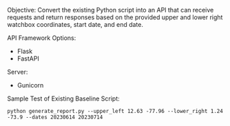 Objective: Convert the existing Python script into an API that can receive requests and return responses based on the provided upper and lower right watchbox coordinates, start date, and end date.

API Framework Options:
- Flask
- FastAPI

Server:
- Gunicorn

Sample Test of Existing Baseline Script:
```
python generate_report.py --upper_left 12.63 -77.96 --lower_right 1.24 -73.9 --dates 20230614 20230714
```
